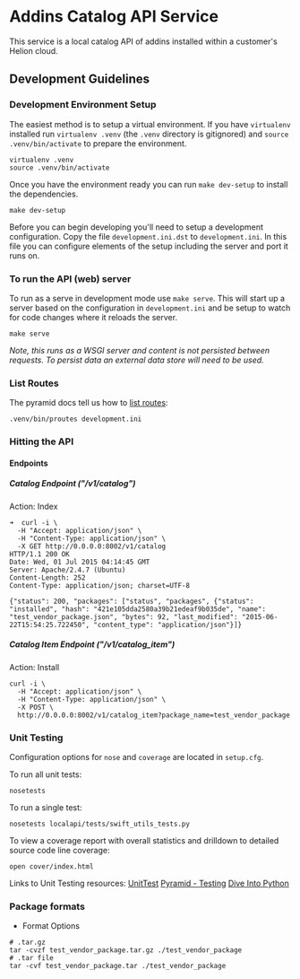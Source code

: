 # Addins Catalog API Service
This service is a local catalog API of addins installed within a customer's Helion cloud.


## Development Guidelines

### Development Environment Setup
The easiest method is to setup a virtual environment. If you have `virtualenv` installed run `virtualenv .venv` (the `.venv` directory is gitignored) and `source .venv/bin/activate` to prepare the environment.
```
virtualenv .venv
source .venv/bin/activate
```

Once you have the environment ready you can run `make dev-setup` to install the dependencies.
```
make dev-setup
```

Before you can begin developing you'll need to setup a development configuration. Copy the file `development.ini.dst` to `development.ini`. In this file you can configure elements of the setup including the server and port it runs on.


### To run the API (web) server
To run as a serve in development mode use `make serve`. This will start up a server based on the configuration in `development.ini` and be setup to watch for code changes where it reloads the server.
```
make serve
```
*Note, this runs as a WSGI server and content is not persisted between requests.
To persist data an external data store will need to be used.*


### List Routes
The pyramid docs tell us how to [list routes](http://docs.pylonsproject.org/projects/pyramid/en/latest/narr/commandline.html#displaying-matching-views):
```
.venv/bin/proutes development.ini
```


### Hitting the API

#### Endpoints

##### Catalog Endpoint ("/v1/catalog")

Action: Index
```
➜  curl -i \
  -H "Accept: application/json" \
  -H "Content-Type: application/json" \
  -X GET http://0.0.0.0:8002/v1/catalog
HTTP/1.1 200 OK
Date: Wed, 01 Jul 2015 04:14:45 GMT
Server: Apache/2.4.7 (Ubuntu)
Content-Length: 252
Content-Type: application/json; charset=UTF-8

{"status": 200, "packages": ["status", "packages", {"status": "installed", "hash": "421e105dda2580a39b21edeaf9b035de", "name": "test_vendor_package.json", "bytes": 92, "last_modified": "2015-06-22T15:54:25.722450", "content_type": "application/json"}]}
```


##### Catalog Item Endpoint ("/v1/catalog_item")

Action: Install
```
curl -i \
  -H "Accept: application/json" \
  -H "Content-Type: application/json" \
  -X POST \
  http://0.0.0.0:8002/v1/catalog_item?package_name=test_vendor_package
```


### Unit Testing

Configuration options for `nose` and `coverage` are located in `setup.cfg`.

To run all unit tests:
```
nosetests
```

To run a single test:
```
nosetests localapi/tests/swift_utils_tests.py
```

To view a coverage report with overall statistics and drilldown to detailed source code line coverage:
```
open cover/index.html
```

Links to Unit Testing resources:
[UnitTest](https://docs.python.org/2.7/library/unittest.html#module-unittest)
[Pyramid - Testing](http://docs.pylonsproject.org/projects/pyramid/en/latest/narr/testing.html)
[Dive Into Python](http://www.diveintopython.net/index.html)





### Package formats

* Format Options
```
# .tar.gz
tar -cvzf test_vendor_package.tar.gz ./test_vendor_package
# .tar file
tar -cvf test_vendor_package.tar ./test_vendor_package
```
